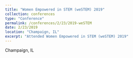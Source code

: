 ```yaml
---
title: "Women Empowered in STEM (weSTEM) 2019"
collection: conferences
type: "Conference"
permalink: /conferences/2/23/2019-weSTEM
date: 2/23/2019
location: "Champaign, IL"
excerpt: "Attended Women Empowered in STEM (weSTEM) 2019"
---
```


Champaign, IL  
